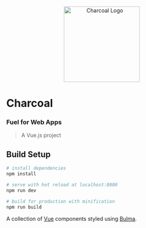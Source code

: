 <p align="center">
  <br>
  <img width="200" src="https://raw.githubusercontent.com/setholito/charcoal/master/src/assets/charcoal-logo.png" alt="Charcoal Logo">
  <br>
</p>

# Charcoal
### Fuel for Web Apps

> A Vue.js project

## Build Setup

``` bash
# install dependencies
npm install

# serve with hot reload at localhost:8080
npm run dev

# build for production with minification
npm run build
```

A collection of [Vue](http://vuejs.org/) components styled using [Bulma](http://bulma.io/).